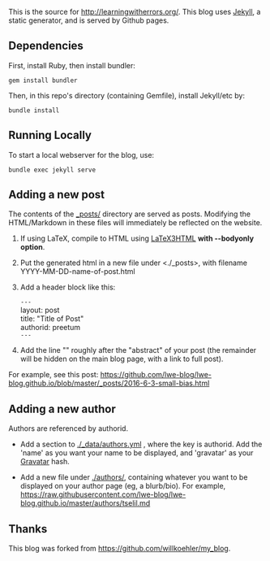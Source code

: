 This is the source for http://learningwitherrors.org/.
This blog uses [Jekyll](http://jekyllrb.com/), a static generator, and is
served by Github pages.

## Dependencies

First, install Ruby, then install bundler:

    gem install bundler

Then, in this repo's directory (containing Gemfile),
install Jekyll/etc by:

    bundle install

## Running Locally

To start a local webserver for the blog, use:

    bundle exec jekyll serve


## Adding a new post

The contents of the [_posts/](./_posts) directory are served as posts.
Modifying the HTML/Markdown in these files will immediately be reflected on the
website.

1. If using LaTeX, compile to HTML using
[LaTeX3HTML](https://github.com/lwe-blog/latex3html) **with --bodyonly option**.

2. Put the generated html in a new file under <./_posts>, with filename
YYYY-MM-DD-name-of-post.html

3. Add a header block like this:

    `---`    
    layout: post    
    title: "Title of Post"    
    authorid: preetum    
    `---`

4. Add the line "<!--more-->" roughly after the "abstract" of your post (the
remainder will be hidden on the main blog page, with a link to full post).

For example, see this post:
<https://github.com/lwe-blog/lwe-blog.github.io/blob/master/_posts/2016-6-3-small-bias.html>

## Adding a new author
Authors are referenced by authorid.

- Add a section to [./_data/authors.yml](./_data/authors.yml) , where the key is authorid.
Add the 'name' as you want your name to be displayed, and 'gravatar' as your
[Gravatar](http://en.gravatar.com/) hash.

- Add a new file under [./authors/](./authors/), containing whatever you want to be displayed on
  your author page (eg, a blurb/bio). For example,
  <https://raw.githubusercontent.com/lwe-blog/lwe-blog.github.io/master/authors/tselil.md>

## Thanks

This blog was forked from https://github.com/willkoehler/my_blog.
